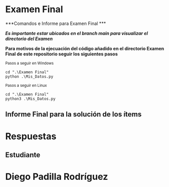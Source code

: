 # Examen Final


***Comandos e Informe para Examen Final ***


***Es importante estar ubicados en el branch main para visualizar el directorio del Examen***


**Para motivos de la ejecuación del código añadido en el directorio Examen Final de este repositorio seguir los siguientes pasos**

<sub>Pasos a seguir en Windows</sub>
```
cd ".\Examen Final"
python .\Mis_Datos.py
```
<sub>Pasos a seguir en Linux</sub>
```
cd ".\Examen Final"
python3 .\Mis_Datos.py
```

## Informe Final para la solución de los ítems
<div style="text-align: justify">

# Respuestas 
## Estudiante
# Diego Padilla Rodríguez

